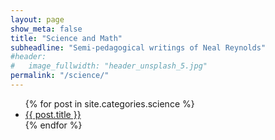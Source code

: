 ```yaml
---
layout: page
show_meta: false
title: "Science and Math"
subheadline: "Semi-pedagogical writings of Neal Reynolds"
#header:
#   image_fullwidth: "header_unsplash_5.jpg"
permalink: "/science/"
---
```

<ul>
    {% for post in site.categories.science %}
    <li><a href="{{ site.url }}{{ site.baseurl }}{{ post.url }}">{{ post.title }}</a></li>
    {% endfor %}
</ul>